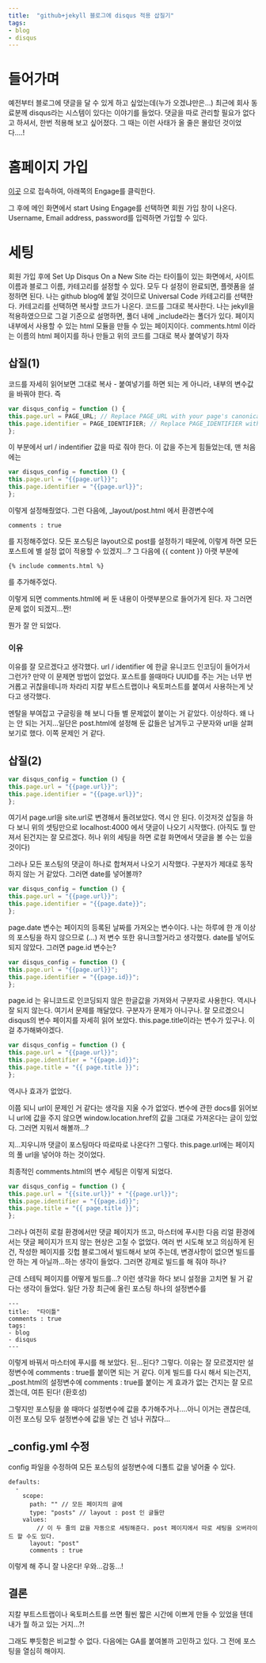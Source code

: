 ```yaml
---
title:  "github+jekyll 블로그에 disqus 적용 삽질기"
tags:
- blog
- disqus
---
```


# 들어가며
예전부터 블로그에 댓글을 달 수 있게 하고 싶었는데(누가 오겠냐만은...) 최근에 회사 동료분께 disqus라는 시스템이 있다는 이야기를 들었다. 댓글을 따로 관리할 필요가 없다고 하셔서, 한번 적용해 보고 싶어졌다. 그 때는 이런 사태가 올 줄은 몰랐던 것이었다....!

# 홈페이지 가입
[이곳](https://publishers.disqus.com/) 으로 접속하여, 아래쪽의 Engage를 클릭한다.

그 후에 메인 화면에서 start Using Engage를 선택하면 회원 가입 창이 나온다.
Username, Email address, password를 입력하면 가입할 수 있다.

# 세팅 
회원 가입 후에 Set Up Disqus On a New Site 라는 타이틀이 있는 화면에서, 사이트 이름과 블로그 이름, 카테고리를 설정할 수 있다. 모두 다 설정이 완료되면, 플렛폼을 설정하면 된다. 나는 github blog에 붙일 것이므로 Universal Code 카테고리를 선택한다.
카테고리를 선택하면 복사할 코드가 나온다. 코드를 그대로 복사한다. 나는 jekyll을 적용하였으므로 그걸 기준으로 설명하면, 폴더 내에  _include라는 폴더가 있다. 페이지 내부에서 사용할 수 있는 html 모듈을 만들 수 있는 페이지이다. comments.html 이라는 이름의 html 페이지를 하나 만들고 위의 코드를 그대로 복사 붙여넣기 하자

## 삽질(1)
코드를 자세히 읽어보면 그대로 복사 - 붙여넣기를 하면 되는 게 아니라, 내부의 변수값을 바꿔야 한다. 즉

~~~javascript
var disqus_config = function () {
this.page.url = PAGE_URL; // Replace PAGE_URL with your page's canonical URL variable
this.page.identifier = PAGE_IDENTIFIER; // Replace PAGE_IDENTIFIER with your page's unique identifier variable
};
~~~

이 부분에서 url / indentifier 값을 따로 줘야 한다. 이 값을 주는게 힘들었는데, 맨 처음에는

~~~javascript
var disqus_config = function () {
this.page.url = "{{page.url}}"; 
this.page.identifier = "{{page.url}}";
};
~~~

이렇게 설정해줬었다. 그런 다음에, _layout/post.html 에서 환경변수에 

~~~
comments : true
~~~

를 지정해주었다. 모든 포스팅은 layout으로 post를 설정하기 때문에, 이렇게 하면 모든 포스트에 별 설정 없이 적용할 수 있겠지...?
그 다음에  {{ content }} 아랫 부분에 

~~~
{% include comments.html %}
~~~
를 추가해주었다.

이렇게 되면 comments.html에 써 둔 내용이 아랫부분으로 들어가게 된다.
자 그러면 문제 없이 되겠지...짠!

뭔가 잘 안 되었다.

### 이유
이유를 잘 모르겠다고 생각했다. url / identifier 에 한글 유니코드 인코딩이 들어가서 그런가? 만약 이 문제면 방법이 없었다. 포스트를 쓸때마다 UUID를 주는 거는 너무 번거롭고 귀찮을테니까 차라리 지칼 부트스트랩이나 옥토퍼스트를 붙여서 사용하는게 낫다고 생각했다.

멘탈을 부여잡고 구글링을 해 보니 다들 별 문제없이 붙이는 거 같았다. 이상하다. 왜 나는 안 되는 거지...일단은 post.html에 설정해 둔 값들은 남겨두고 구분자와 url을 살펴보기로 했다. 이쪽 문제인 거 같다.

## 삽질(2)
~~~javascript
var disqus_config = function () {
this.page.url = "{{page.url}}"; 
this.page.identifier = "{{page.url}}";
};
~~~

여기서 page.url을 site.url로 변경해서 돌려보았다. 역시 안 된다. 이것저것 삽질을 하다 보니 위의 셋팅만으로 localhost:4000 에서 댓글이 나오기 시작했다. (아직도 뭘 만져서 된건지는 잘 모르겠다. 허나 위의 세팅을 하면 로컬 화면에서 댓글을 볼 수는 있을 것이다)

그러나 모든 포스팅의 댓글이 하나로 합쳐져서 나오기 시작했다. 구분자가 제대로 동작하지 않는 거 같았다. 그러면 date를 넣어볼까?

~~~javascript
var disqus_config = function () {
this.page.url = "{{page.url}}"; 
this.page.identifier = "{{page.date}}";
};
~~~

page.date 변수는 페이지의 등록된 날짜를 가져오는 변수이다. 나는 하루에 한 개 이상의 포스팅을 하지 않으므로 (...) 저 변수 또한 유니크할거라고 생각했다. date를 넣어도 되지 않았다. 그러면 page.id 변수는?

~~~javascript
var disqus_config = function () {
this.page.url = "{{page.url}}"; 
this.page.identifier = "{{page.id}}";
};
~~~

page.id 는 유니코드로 인코딩되지 않은 한글값을 가져와서 구분자로 사용한다. 역시나 잘 되지 않는다. 여기서 문제를 깨달았다. 구분자가 문제가 아니구나.
잘 모르겠으니 disqus의 변수 페이지를 자세히 읽어 보았다. this.page.title이라는 변수가 있구나. 이걸 추가해봐야겠다. 

~~~javascript
var disqus_config = function () {
this.page.url = "{{page.url}}"; 
this.page.identifier = "{{page.id}}";
this.page.title = "{{ page.title }}";
};
~~~

역시나 효과가 없었다.

이쯤 되니 url이 문제인 거 같다는 생각을 지울 수가 없었다. 변수에 관한 docs를 읽어보니 url에 값을 주지 않으면 window.location.href의 값을 그대로 가져온다는 글이 있었다. 그러면 지워서 해볼까...?

지...지우니까 댓글이 포스팅마다 따로따로 나온다?! 그렇다. this.page.url에는 페이지의 풀 url을 넣어야 하는 것이었다.

최종적인 comments.html의 변수 세팅은 이렇게 되었다.

~~~javascript
var disqus_config = function () {
this.page.url = "{{site.url}}" + "{{page.url}}";
this.page.identifier = "{{page.id}}";
this.page.title = "{{ page.title }}";
};
~~~

그러나 여전히 로컬 환경에서만 댓글 페이지가 뜨고, 마스터에 푸시한 다음 리얼 환경에서는 댓글 페이지가 뜨지 않는 현상은 고칠 수 없었다. 여러 번 시도해 보고 의심하게 된 건, 작성한 페이지를 깃헙 블로그에서 빌드해서 보여 주는데, 변경사항이 없으면 빌드를 안 하는 게 아닐까...하는 생각이 들었다. 그러면 강제로 빌드를 해 줘야 하나?

근데 스테틱 페이지를 어떻게 빌드를...? 이런 생각을 하다 보니 설정을 고치면 될 거 같다는 생각이 들었다. 일단 가장 최근에 올린 포스팅 하나의 설정변수를

~~~
---
title:  "타이틀"
comments : true
tags:
- blog
- disqus
---
~~~

이렇게 바꿔서 마스터에 푸시를 해 보았다. 된...된다? 그렇다. 이유는 잘 모르겠지만 설정변수에 comments : true를 붙이면 되는 거 같다. 이게 빌드를 다시 해서 되는건지, _post.html의 설정변수에 comments : true를 붙이는 게 효과가 없는 건지는 잘 모르겠는데, 여튼 된다! (환호성)

그렇지만 포스팅을 쓸 때마다 설정변수에 값을 추가해주거나....아니 이거는 괜찮은데, 이전 포스팅 모두 설정변수에 값을 넣는 건 넘나 귀찮다...

## _config.yml 수정
config 파일을 수정하여 모든 포스팅의 설정변수에 디폴트 값을 넣어줄 수 있다.

~~~
defaults:
  -
    scope:
      path: "" // 모든 페이지의 글에
      type: "posts" // layout : post 인 글들만
    values:
    	// 이 두 줄의 값을 자동으로 세팅해준다. post 페이지에서 따로 세팅을 오버라이드 할 수도 있다.
      layout: "post" 
      comments : true
~~~

이렇게 해 주니 잘 나온다! 우와...감동...! 

## 결론
지칼 부트스트랩이나 옥토퍼스트를 쓰면 훨씬 짧은 시간에 이쁘게 만들 수 있었을 텐데 내가 뭘 하고 있는 거지...?!

그래도 뿌듯함은 비교할 수 없다. 다음에는 GA를 붙여볼까 고민하고 있다. 그 전에 포스팅을 열심히 해야지.

